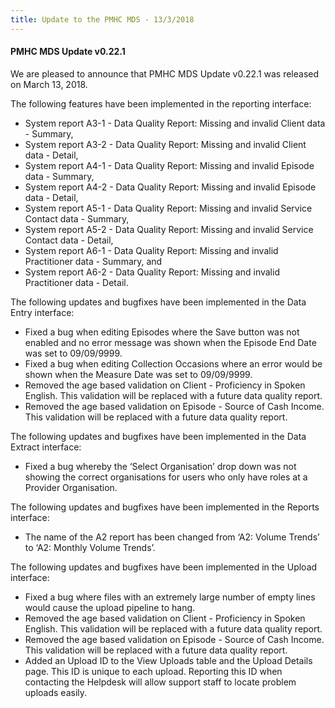 ```yaml
---
title: Update to the PMHC MDS - 13/3/2018
---
```


#### PMHC MDS Update v0.22.1 ####

We are pleased to announce that PMHC MDS Update v0.22.1 was released on March 13, 2018.

The following features have been implemented in the reporting interface:

* System report A3-1 - Data Quality Report: Missing and invalid Client data - Summary, 
* System report A3-2 - Data Quality Report: Missing and invalid Client data - Detail,
* System report A4-1 - Data Quality Report: Missing and invalid Episode data - Summary,
* System report A4-2 - Data Quality Report: Missing and invalid Episode data - Detail,
* System report A5-1 - Data Quality Report: Missing and invalid Service Contact data - Summary,
* System report A5-2 - Data Quality Report: Missing and invalid Service Contact data - Detail,
* System report A6-1 - Data Quality Report: Missing and invalid Practitioner data - Summary, and
* System report A6-2 - Data Quality Report: Missing and invalid Practitioner data - Detail.

The following updates and bugfixes have been implemented in the Data Entry interface:

* Fixed a bug when editing Episodes where the Save button was not enabled and no error message was shown when the Episode End Date was set to 09/09/9999.
* Fixed a bug when editing Collection Occasions where an error would be shown when the Measure Date was set to 09/09/9999.
* Removed the age based validation on Client - Proficiency in Spoken English. This validation will be replaced with a future data quality report.
* Removed the age based validation on Episode - Source of Cash Income. This validation will be replaced with a future data quality report.

The following updates and bugfixes have been implemented in the Data Extract interface:

* Fixed a bug whereby the ‘Select Organisation’ drop down was not showing the correct organisations for users who only have roles at a Provider Organisation.

The following updates and bugfixes have been implemented in the Reports interface:

* The name of the A2 report has been changed from ‘A2: Volume Trends’ to ‘A2: Monthly Volume Trends’.

The following updates and bugfixes have been implemented in the Upload interface:

* Fixed a bug where files with an extremely large number of empty lines would cause the upload pipeline to hang.
* Removed the age based validation on Client - Proficiency in Spoken English. This validation will be replaced with a future data quality report.
* Removed the age based validation on Episode - Source of Cash Income. This validation will be replaced with a future data quality report.
* Added an Upload ID to the View Uploads table and the Upload Details page. This ID is unique to each upload. Reporting this ID when contacting the Helpdesk will allow support staff to locate problem uploads easily.
